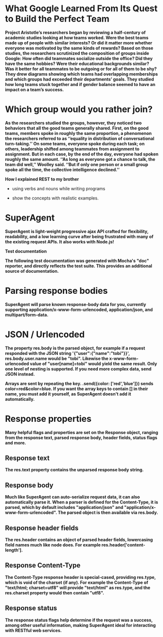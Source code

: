 # What Google Learned From Its Quest to Build the Perfect Team

**Project Aristotle’s researchers began by reviewing a half-century of academic studies looking at how teams worked. Were the best teams made up of people with similar interests? Or did it matter more whether everyone was motivated by the same kinds of rewards? Based on those studies, the researchers scrutinized the composition of groups inside Google: How often did teammates socialize outside the office? Did they have the same hobbies? Were their educational backgrounds similar? Was it better for all teammates to be outgoing or for all of them to be shy? They drew diagrams showing which teams had overlapping memberships and which groups had exceeded their departments’ goals. They studied how long teams stuck together and if gender balance seemed to have an impact on a team’s success.**


# Which group would you rather join?

**As the researchers studied the groups, however, they noticed two behaviors that all the good teams generally shared. First, on the good teams, members spoke in roughly the same proportion, a phenomenon the researchers referred to as ‘‘equality in distribution of conversational turn-taking.’’ On some teams, everyone spoke during each task; on others, leadership shifted among teammates from assignment to assignment. But in each case, by the end of the day, everyone had spoken roughly the same amount. ‘‘As long as everyone got a chance to talk, the team did well,’’ Woolley said. ‘‘But if only one person or a small group spoke all the time, the collective intelligence declined.’’**



**How I explained REST to my brother**

* using verbs and nouns while writing programs

* show the concepts with realistic examples.

# SuperAgent

**SuperAgent is light-weight progressive ajax API crafted for flexibility, readability, and a low learning curve after being frustrated with many of the existing request APIs. It also works with Node.js!**

**Test documentation**

**The following test documentation was generated with Mocha's "doc" reporter, and directly reflects the test suite. This provides an additional source of documentation.**

# Parsing response bodies

**SuperAgent will parse known response-body data for you, currently supporting application/x-www-form-urlencoded, application/json, and multipart/form-data.**

# JSON / Urlencoded

**The property res.body is the parsed object, for example if a request responded with the JSON string '{"user":{"name":"tobi"}}', res.body.user.name would be "tobi". Likewise the x-www-form-urlencoded value of "user[name]=tobi" would yield the same result. Only one level of nesting is supported. If you need more complex data, send JSON instead.**

**Arrays are sent by repeating the key. .send({color: ['red','blue']}) sends color=red&color=blue. If you want the array keys to contain [] in their name, you must add it yourself, as SuperAgent doesn't add it automatically.**

# Response properties

**Many helpful flags and properties are set on the Response object, ranging from the response text, parsed response body, header fields, status flags and more.**

## Response text

**The res.text property contains the unparsed response body string.**

## Response body

**Much like SuperAgent can auto-serialize request data, it can also automatically parse it. When a parser is defined for the Content-Type, it is parsed, which by default includes "application/json" and "application/x-www-form-urlencoded". The parsed object is then available via res.body.**

## Response header fields

**The res.header contains an object of parsed header fields, lowercasing field names much like node does. For example res.header['content-length'].**

## Response Content-Type

**The Content-Type response header is special-cased, providing res.type, which is void of the charset (if any). For example the Content-Type of "text/html; charset=utf8" will provide "text/html" as res.type, and the res.charset property would then contain "utf8".**

## Response status

**The response status flags help determine if the request was a success, among other useful information, making SuperAgent ideal for interacting with RESTful web services.**


